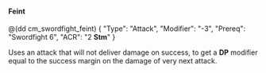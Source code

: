 #### Feint

@(dd cm_swordfight_feint)
{ "Type": "Attack",
	"Modifier": "-3",
	"Prereq": "Swordfight 6",
	"ACR": "2 **Stm**"
}

Uses an attack that will not deliver damage on success,
to get a **DP** modifier equal to the success margin on the
damage of very next attack.
